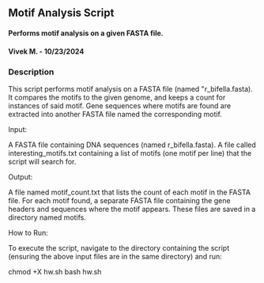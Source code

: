 ## Motif Analysis Script
#### Performs motif analysis on a given FASTA file.
#### Vivek M. - 10/23/2024
### Description
This script performs motif analysis on a FASTA file (named "r_bifella.fasta). It compares the motifs to the given genome, and keeps a count for instances of said motif. Gene sequences where motifs are found are extracted into another FASTA file named the corresponding motif.

Input:

A FASTA file containing DNA sequences (named r_bifella.fasta).
A file called interesting_motifs.txt containing a list of motifs (one motif per line) that the script will search for.

Output:

A file named motif_count.txt that lists the count of each motif in the FASTA file.
For each motif found, a separate FASTA file containing the gene headers and sequences where the motif appears. These files are saved in a directory named motifs.

How to Run:

To execute the script, navigate to the directory containing the script (ensuring the above input files are in the same directory) and run:

chmod +X hw.sh
bash hw.sh
